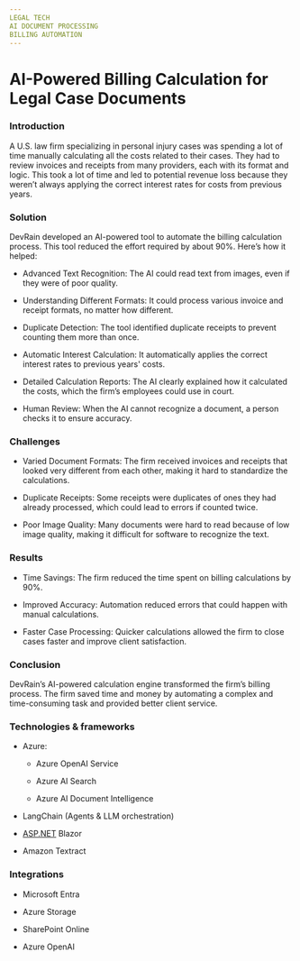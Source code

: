 ```yaml
---
LEGAL TECH  
AI DOCUMENT PROCESSING  
BILLING AUTOMATION  
---
```

# AI-Powered Billing Calculation for Legal Case Documents  
### Introduction

A U.S. law firm specializing in personal injury cases was spending a lot of time manually calculating all the costs related to their cases. They had to review invoices and receipts from many providers, each with its format and logic. This took a lot of time and led to potential revenue loss because they weren’t always applying the correct interest rates for costs from previous years.

  


### Solution

DevRain developed an AI-powered tool to automate the billing calculation process. This tool reduced the effort required by about 90%. Here’s how it helped:

* Advanced Text Recognition: The AI could read text from images, even if they were of poor quality.


* Understanding Different Formats: It could process various invoice and receipt formats, no matter how different.


* Duplicate Detection: The tool identified duplicate receipts to prevent counting them more than once.


* Automatic Interest Calculation: It automatically applies the correct interest rates to previous years' costs.


* Detailed Calculation Reports: The AI clearly explained how it calculated the costs, which the firm’s employees could use in court.


* Human Review: When the AI cannot recognize a document, a person checks it to ensure accuracy.



  


### Challenges

* Varied Document Formats: The firm received invoices and receipts that looked very different from each other, making it hard to standardize the calculations.


* Duplicate Receipts: Some receipts were duplicates of ones they had already processed, which could lead to errors if counted twice.


* Poor Image Quality: Many documents were hard to read because of low image quality, making it difficult for software to recognize the text.



  


### Results

* Time Savings: The firm reduced the time spent on billing calculations by 90%.


* Improved Accuracy: Automation reduced errors that could happen with manual calculations.


* Faster Case Processing: Quicker calculations allowed the firm to close cases faster and improve client satisfaction.



  


### Conclusion

DevRain’s AI-powered calculation engine transformed the firm’s billing process. The firm saved time and money by automating a complex and time-consuming task and provided better client service.

  


### Technologies & frameworks

* Azure:


	+ Azure OpenAI Service
	
	
	+ Azure AI Search
	
	
	+ Azure AI Document Intelligence
* LangChain (Agents & LLM orchestration) 


* [ASP.NET](http://asp.net/) Blazor


* Amazon Textract



  


### Integrations

* Microsoft Entra


* Azure Storage


* SharePoint Online


* Azure OpenAI 
